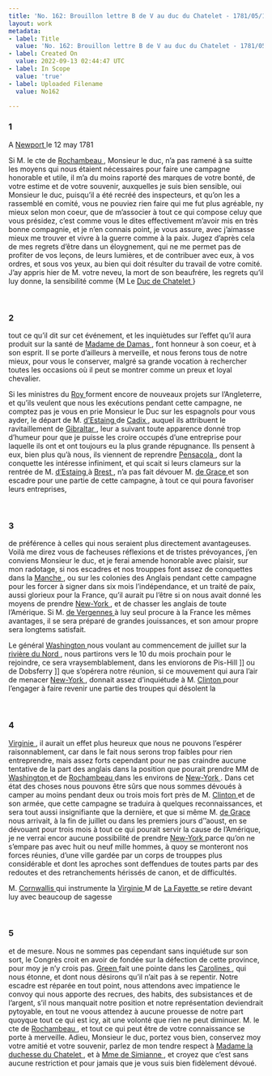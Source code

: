 ```yaml
---
title: 'No. 162: Brouillon lettre B de V au duc du Chatelet - 1781/05/12'
layout: work
metadata:
- label: Title
  value: 'No. 162: Brouillon lettre B de V au duc du Chatelet - 1781/05/12'
- label: Created On
  value: 2022-09-13 02:44:47 UTC
- label: In Scope
  value: 'true'
- label: Uploaded Filename
  value: No162

---
```

<div class="pages">
<div id="page-32547648">
<h3><a name="page-32547648">1</a></h3>
<div class="page-content">
<p>A <a href="../subjects/32162914.html" title="Newport, Rhode Island"> Newport </a> le 12 may 1781</p>
<p>Si M. le cte de <a href="../subjects/32166229.html" title="Jean-Baptiste Donatien de Vimeur de Rochambeau; 1725-1807"> Rochambeau </a>, Monsieur le duc, n’a pas <span class="line-break"> </span>ramené à sa suitte les moyens qui nous étaient <span class="line-break"> </span>nécessaires pour faire une campagne honorable et <span class="line-break"> </span>utile, il m’a du moins raporté des marques de votre <span class="line-break"> </span>bonté, de votre estime et de votre souvenir, auxquelles <span class="line-break"> </span>je suis bien sensible, oui Monsieur le duc, puisqu’il <span class="line-break"> </span>a été recréé des inspecteurs, et qu’on les a rassemblé<span class="line-break"> </span>en comité, vous ne pouviez rien faire qui me fut plus <span class="line-break"> </span>agréable, ny mieux selon mon coeur, que de m’associer <span class="line-break"> </span>à tout ce qui compose celuy que vous présidez, c’est comme <span class="line-break"> </span>vous le dites effectivement m’avoir mis en très bonne <span class="line-break"> </span>compagnie, et je n’en connais point, je vous assure, <span class="line-break"> </span>avec j’aimasse mieux me trouver et vivre à la <span class="line-break"> </span>guerre comme à la paix. Jugez d’après cela de mes <span class="line-break"> </span>regrets d’être dans un éloygnement, qui ne me permet <span class="line-break"> </span>pas de profiter de vos leçons, de leurs lumières, et de <span class="line-break"> </span>contribuer avec eux, à vos ordres, et sous vos yeux, au <span class="line-break"> </span>bien qui doit résulter du travail de votre comité. <span class="line-break"> </span>J’ay appris hier de M. votre neveu, la mort de son beau<span class="line-break"></span>frére, les regrets qu’il luy donne, la sensibilité comme <span class="line-break"> </span><span class="marginalia">{M Le <a href="../subjects/32162886.html" title=" Louis-Marie-Florent, duc Du Châtelet; 1727-1793"> Duc de Chatelet </a>}</span><span class="line-break"> </span></p>
</div>
</div>
<br />
<div id="page-32547649">
<h3><a name="page-32547649">2</a></h3>
<div class="page-content">
<p>tout ce qu’il dit sur cet événement, et les inquiètudes sur <span class="line-break"> </span>l’effet qu’il aura produit sur la santé de  <a href="../subjects/32163268.html" title="Aglé Andreault de Langeron; 1759-1827"> Madame de <span class="line-break"> </span>Damas </a>, font honneur à son coeur, et à son esprit. <span class="line-break"> </span>Il se porte d’ailleurs à merveille, et nous ferons tous <span class="line-break"> </span>de notre mieux, pour vous le conserver, malgré sa <span class="line-break"> </span>grande vocation à rechercher toutes les occasions où <span class="line-break"> </span>il peut se montrer comme un preux et loyal chevalier.</p>
<p>Si les ministres du <a href="../subjects/32162835.html" title="Louis XVI; 1754-1793"> Roy </a> forment encore de nouveaux projets <span class="line-break"> </span>sur l’Angleterre, et qu’ils veulent que nous les exécutions <span class="line-break"> </span>pendant cette campagne, ne comptez pas je vous en prie <span class="line-break"> </span>Monsieur le Duc sur les espagnols pour vous ayder, <span class="line-break"> </span>le départ de M. <a href="../subjects/32162837.html" title="Charles Henri d'Estaing; 1729-1794"> d’Estaing </a> de <a href="../subjects/32163270.html" title="Cadiz, Spain"> Cadix </a>, auquel ils attribuent <span class="line-break"> </span>le ravitaillement de <a href="../subjects/32162833.html" title="Gibraltar"> Gibraltar </a>, leur a suivant toute <span class="line-break"> </span>apparence donné trop d’humeur pour que je puisse <span class="line-break"> </span>les croire occupés d’une entreprise pour laquelle <span class="line-break"> </span>ils ont et ont toujours eu la plus grande répugnance. <span class="line-break"> </span>Ils pensent à eux, bien plus qu’à nous, ils viennent de <span class="line-break"> </span>reprendre <a href="../subjects/32163271.html" title="Pensacola, Florida"> Pensacola </a>, dont la conquette les intéresse <span class="line-break"> </span>infiniment, et qui scait si leurs clameurs sur <span class="line-break"> </span>la rentrée de M. <a href="../subjects/32162837.html" title="Charles Henri d'Estaing; 1729-1794"> d’Estaing </a> à <a href="../subjects/32162899.html" title="Brest, France"> Brest </a>, n’a pas fait dévouer <span class="line-break"> </span>M. <a href="../subjects/32162948.html" title="François Joseph Paul de Grasse; 1722-1788"> de Grace </a> et son escadre pour une partie de cette <span class="line-break"> </span>campagne, à tout ce qui poura favoriser leurs entreprises, </p>
</div>
</div>
<br />
<div id="page-32547650">
<h3><a name="page-32547650">3</a></h3>
<div class="page-content">
<p>de préférence à celles qui nous seraient plus directement <span class="line-break"> </span>avantageuses. Voilà me direz vous de facheuses réflexions <span class="line-break"> </span>et de tristes prévoyances, j’en conviens Monsieur le duc, <span class="line-break"> </span>et je ferai amende honorable avec plaisir, sur mon <span class="line-break"> </span>radotage, si nos escadres et nos trouppes font assez de <span class="line-break"> </span>conquettes dans la <a href="../subjects/32163272.html" title="English Channel"> Manche </a>, ou sur les colonies des Anglais <span class="line-break"> </span>pendant cette campagne pour les forcer à signer <span class="line-break"> </span>dans six mois l’indépendance, et un traité de paix, <span class="line-break"> </span>aussi glorieux pour la France, qu’il aurait pu l’être <span class="line-break"> </span>si on nous avait donné les moyens de prendre <span class="line-break"> </span><a href="../subjects/32162830.html" title=" New York "> New-York </a>, et de chasser les anglais de toute <span class="line-break"> </span>l’Amérique. Si M.  <a href="../subjects/32163037.html" title="Charles Gravier de Vergennes; 1719-1787"> de Vergennes </a> à luy seul procure <span class="line-break"> </span>à la France les mêmes avantages, il se sera préparé <span class="line-break"> </span>de grandes jouissances, et son amour propre sera <span class="line-break"> </span>longtems satisfait.</p>
<p>Le général <a href="../subjects/32162841.html" title="George Washington; 1732-1799"> Washington </a> nous voulant au commencement <span class="line-break"> </span>de juillet sur la <a href="../subjects/32162961.html" title="Hudson River"> rivière du Nord </a>, nous partirons vers le 10 <span class="line-break"> </span>du mois prochain pour le rejoindre, ce sera vraysembla<span class="line-break"></span>blement, dans les enviorons de Pis-Hill ]] ou de Dobsferry ]] <span class="line-break"> </span>que s’opérera notre réunion, si ce mouvement qui aura <span class="line-break"> </span>l’air de menacer <a href="../subjects/32162830.html" title=" New York "> New-York </a>, donnait assez <span class="line-break"> </span>d’inquiétude à M. <a href="../subjects/32162898.html" title="Henry Clinton; 1730-1795"> Clinton </a> pour l’engager à faire <span class="line-break"> </span>revenir une partie des troupes qui désolent la</p>
</div>
</div>
<br />
<div id="page-32547651">
<h3><a name="page-32547651">4</a></h3>
<div class="page-content">
<p><a href="../subjects/32162817.html" title="Virginia">  Virginie </a>, il aurait un effet plus heureux que <span class="line-break"> </span>nous ne pouvons l’espérer raisonnablement, car <span class="line-break"> </span>dans le fait nous serons trop faibles pour rien <span class="line-break"> </span>entreprendre, mais assez forts cependant pour ne <span class="line-break"> </span>pas craindre aucune tentative de la part des <span class="line-break"> </span>anglais dans la position que pourait prendre <span class="line-break"> </span>MM de <a href="../subjects/32162841.html" title="George Washington; 1732-1799"> Washington </a> et de <a href="../subjects/32166229.html" title="Jean-Baptiste Donatien de Vimeur de Rochambeau; 1725-1807"> Rochambeau </a> dans <span class="line-break"> </span>les environs de <a href="../subjects/32162830.html" title=" New York "> New-York </a>. Dans cet état des <span class="line-break"> </span>choses nous pouvons être sûrs que nous sommes dévoués <span class="line-break"> </span>à camper au moins pendant deux ou trois mois fort près <span class="line-break"> </span>de M. <a href="../subjects/32162898.html" title="Henry Clinton; 1730-1795"> Clinton </a> et de son armée, que cette campagne <span class="line-break"> </span>se traduira à quelques reconnaissances, et sera tout <span class="line-break"> </span>aussi insignifiante que la dernière, et que si même <span class="line-break"> </span>M. <a href="../subjects/32162948.html" title="François Joseph Paul de Grasse; 1722-1788"> de Grace </a> nous arrivait, à la fin de juillet ou dans<span class="line-break"> </span>les premiers jours d’’aoust, en se dévouant pour trois <span class="line-break"> </span>mois à tout ce qui pourait servir la cause de l’Amérique, <span class="line-break"> </span>je ne verrai encor aucune possibilité de prendre <a href="../subjects/32162830.html" title=" New York "> New-York </a> <span class="line-break"> </span>parce qu’on ne s’empare pas avec huit ou neuf mille <span class="line-break"> </span>hommes, à quoy se monteront nos forces réunies, d’une <span class="line-break"> </span>ville gardée par un corps de trouppes plus considérable <span class="line-break"> </span>et dont les aproches sont deffendues de toutes parts par <span class="line-break"> </span>des redoutes et des retranchements hérissés de canon, et de <span class="line-break"> </span>difficultés.</p>
<p>M. <a href="../subjects/32162980.html" title="Charles Cornwallis, 1st Marquess Cornwallis; 1738-1805"> Cornwallis </a> qui instrumente la <a href="../subjects/32162817.html" title="Virginia"> Virginie </a> M de <span class="line-break"> </span><a href="../subjects/32162869.html" title="Gilbert du Motier, marquis de Lafayette; 1757-1834"> La Fayette </a> se retire devant luy avec beaucoup de sagesse </p>
</div>
</div>
<br />
<div id="page-32547652">
<h3><a name="page-32547652">5</a></h3>
<div class="page-content">
<p>et de mesure. Nous ne sommes pas cependant sans <span class="line-break"> </span>inquiétude sur son sort, le Congrès croit en avoir <span class="line-break"> </span>de fondée sur la défection de cette province, pour moy <span class="line-break"> </span>je n’y crois pas. <a href="../subjects/32162934.html" title="Nathanael Greene; 1742-1786"> Green </a> fait une pointe dans les <span class="line-break"> </span><a href="../subjects/32162965.html" title="The Carolinas"> Carolines </a>, qui nous étonne, et dont nous désirons qu’il <span class="line-break"> </span>n’ait pas à se repentir. Notre escadre est réparée <span class="line-break"> </span>en tout point, nous attendons avec impatience le <span class="line-break"> </span>convoy qui nous apporte des recrues, des habits, des <span class="line-break"> </span>subsistances et de l’argent, s’il nous manquait notre <span class="line-break"> </span>position et notre représentation deviendrait <span class="line-break"> </span>pytoyable, en tout ne voous attendez à aucune prouesse <span class="line-break"> </span>de notre part quoyque tout ce qui est icy, ait une <span class="line-break"> </span>volonté que rien ne peut diminuer. M. le cte de <span class="line-break"> </span><a href="../subjects/32166229.html" title="Jean-Baptiste Donatien de Vimeur de Rochambeau; 1725-1807"> Rochambeau </a>, et tout ce qui peut être de votre connaissance <span class="line-break"> </span>se porte à merveille. Adieu, Monsieur le duc, portez <span class="line-break"> </span>vous bien, conservez moy votre amitié et votre souvenir, <span class="line-break"> </span>parlez de mon tendre respect à <a href="../subjects/32163275.html" title="Diane-Adélaïde de Rochechouart, duchesse du Châtelet; 1723-1794"> Madame la duchesse du <span class="line-break"> </span>Chatelet </a>, et à <a href="../subjects/32163276.html" title="Diane-Adélaïde de Damas d'Antigny, comtess de Simiane; 1761-1835"> Mme de Simianne </a>, et croyez que c’est <span class="line-break"> </span>sans aucune restriction et pour jamais que je vous suis <span class="line-break"> </span>bien fidèlement dévoué. </p>
</div>
</div>
<br />
</div>
